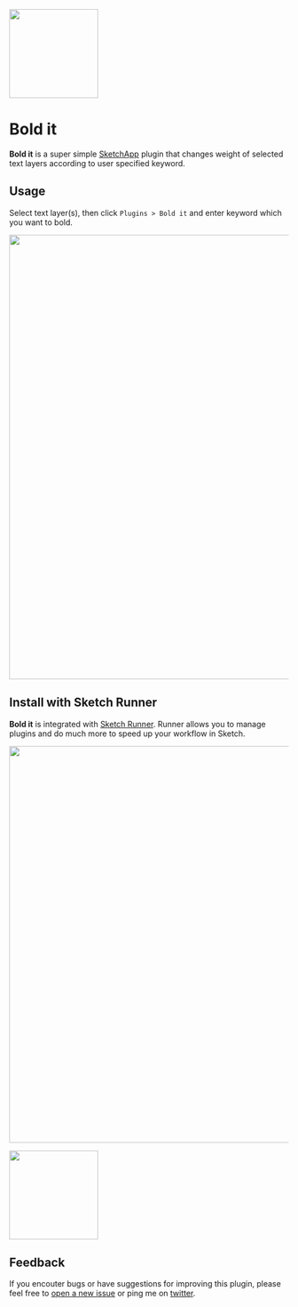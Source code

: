 <img src="https://raw.githubusercontent.com/ysjn/bold-it/master/images/icon%404x.png" width="160">

# Bold it
**Bold it** is a super simple [SketchApp](http://bohemiancoding.com/sketch/) plugin that changes weight of selected text layers according to user specified keyword.

## Usage
Select text layer(s), then click `Plugins > Bold it` and enter keyword which you want to bold.

<img src="https://raw.githubusercontent.com/ysjn/bold-it/master/images/preview.gif" width="800">

## Install with Sketch Runner
**Bold it** is integrated with [Sketch Runner](http://bit.ly/SketchRunnerWebsite).
Runner allows you to manage plugins and do much more to speed up your workflow in Sketch.

<img src="https://raw.githubusercontent.com/ysjn/bold-it/master/images/runner.png" width="714">

<a href="http://bit.ly/SketchRunnerWebsite"><img src="http://bit.ly/RunnerBadgeBlue" width="160"></a>

## Feedback
If you encouter bugs or have suggestions for improving this plugin, please feel free to [open a new issue](https://github.com/ysjn/bold-it/issues) or ping me on [twitter](https://twitter.com/ys_jn).